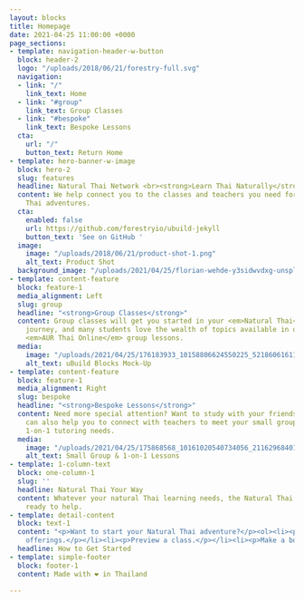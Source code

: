 ```yaml
---
layout: blocks
title: Homepage
date: 2021-04-25 11:00:00 +0000
page_sections:
- template: navigation-header-w-button
  block: header-2
  logo: "/uploads/2018/06/21/forestry-full.svg"
  navigation:
  - link: "/"
    link_text: Home
  - link: "#group"
    link_text: Group Classes
  - link: "#bespoke"
    link_text: Bespoke Lessons
  cta:
    url: "/"
    button_text: Return Home
- template: hero-banner-w-image
  block: hero-2
  slug: features
  headline: Natural Thai Network <br><strong>Learn Thai Naturally</strong>
  content: We help connect you to the classes and teachers you need for your Natural
    Thai adventures.
  cta:
    enabled: false
    url: https://github.com/forestryio/ubuild-jekyll
    button_text: 'See on GitHub '
  image:
    image: "/uploads/2018/06/21/product-shot-1.png"
    alt_text: Product Shot
  background_image: "/uploads/2021/04/25/florian-wehde-y3sidwvdxg-unsplash.jpg"
- template: content-feature
  block: feature-1
  media_alignment: Left
  slug: group
  headline: "<strong>Group Classes</strong>"
  content: Group classes will get you started in your <em>Natural Thai</em> learning
    journey, and many students love the wealth of topics available in our partners'
    <em>AUR Thai Online</em> group lessons.
  media:
    image: "/uploads/2021/04/25/176183933_10158806624550225_5218606161198130352_n.jpg"
    alt_text: uBuild Blocks Mock-Up
- template: content-feature
  block: feature-1
  media_alignment: Right
  slug: bespoke
  headline: "<strong>Bespoke Lessons</strong>"
  content: Need more special attention? Want to study with your friends and family?<br><br>We
    can also help you to connect with teachers to meet your small group and private
    1-on-1 tutoring needs.
  media:
    image: "/uploads/2021/04/25/175868568_10161020540734056_2116296840199394740_n.jpg"
    alt_text: Small Group & 1-on-1 Lessons
- template: 1-column-text
  block: one-column-1
  slug: ''
  headline: Natural Thai Your Way
  content: Whatever your natural Thai learning needs, the Natural Thai Network is
    ready to help.
- template: detail-content
  block: text-1
  content: "<p>Want to start your Natural Thai adventure?</p><ol><li><p>Look at our
    offerings.</p></li><li><p>Preview a class.</p></li><li><p>Make a booking request.</p></li></ol>"
  headline: How to Get Started
- template: simple-footer
  block: footer-1
  content: Made with ❤︎ in Thailand

---
```

